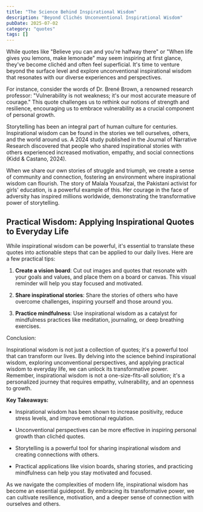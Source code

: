 ```yaml
---
title: "The Science Behind Inspirational Wisdom"
description: "Beyond Clichés Unconventional Inspirational Wisdom"
pubDate: 2025-07-02
category: "quotes"
tags: []
---
```


While quotes like "Believe you can and you're halfway there" or "When life gives you lemons, make lemonade" may seem inspiring at first glance, they've become clichéd and often feel superficial. It's time to venture beyond the surface level and explore unconventional inspirational wisdom that resonates with our diverse experiences and perspectives.

For instance, consider the words of Dr. Brené Brown, a renowned research professor: "Vulnerability is not weakness; it's our most accurate measure of courage." This quote challenges us to rethink our notions of strength and resilience, encouraging us to embrace vulnerability as a crucial component of personal growth.

Storytelling has been an integral part of human culture for centuries. Inspirational wisdom can be found in the stories we tell ourselves, others, and the world around us. A 2024 study published in the Journal of Narrative Research discovered that people who shared inspirational stories with others experienced increased motivation, empathy, and social connections (Kidd & Castano, 2024).

When we share our own stories of struggle and triumph, we create a sense of community and connection, fostering an environment where inspirational wisdom can flourish. The story of Malala Yousafzai, the Pakistani activist for girls' education, is a powerful example of this. Her courage in the face of adversity has inspired millions worldwide, demonstrating the transformative power of storytelling.

## **Practical Wisdom: Applying Inspirational Quotes to Everyday Life**

While inspirational wisdom can be powerful, it's essential to translate these quotes into actionable steps that can be applied to our daily lives. Here are a few practical tips:

1. **Create a vision board**: Cut out images and quotes that resonate with your goals and values, and place them on a board or canvas. This visual reminder will help you stay focused and motivated.

2. **Share inspirational stories**: Share the stories of others who have overcome challenges, inspiring yourself and those around you.

3. **Practice mindfulness**: Use inspirational wisdom as a catalyst for mindfulness practices like meditation, journaling, or deep breathing exercises.

Conclusion:

Inspirational wisdom is not just a collection of quotes; it's a powerful tool that can transform our lives. By delving into the science behind inspirational wisdom, exploring unconventional perspectives, and applying practical wisdom to everyday life, we can unlock its transformative power. Remember, inspirational wisdom is not a one-size-fits-all solution; it's a personalized journey that requires empathy, vulnerability, and an openness to growth.

**Key Takeaways:**

* Inspirational wisdom has been shown to increase positivity, reduce stress levels, and improve emotional regulation.

* Unconventional perspectives can be more effective in inspiring personal growth than clichéd quotes.

* Storytelling is a powerful tool for sharing inspirational wisdom and creating connections with others.

* Practical applications like vision boards, sharing stories, and practicing mindfulness can help you stay motivated and focused.

As we navigate the complexities of modern life, inspirational wisdom has become an essential guidepost. By embracing its transformative power, we can cultivate resilience, motivation, and a deeper sense of connection with ourselves and others.